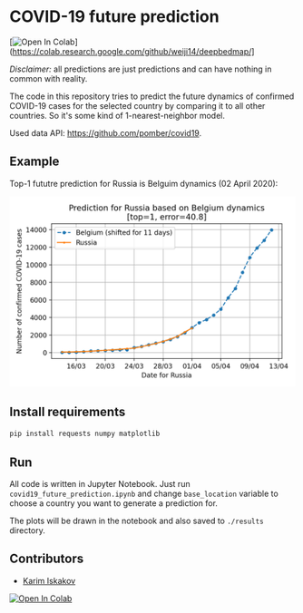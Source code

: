 # COVID-19 future prediction
[![Open In Colab](https://colab.research.google.com/assets/colab-badge.svg)](https://colab.research.google.com/github/weiji14/deepbedmap/]

*Disclaimer:* all predictions are just predictions and can have nothing in common with reality.

The code in this repository tries to predict the future dynamics of confirmed COVID-19 cases for the selected country by comparing it to all other countries. So it's some kind of 1-nearest-neighbor model.

Used data API: https://github.com/pomber/covid19.

## Example
Top-1 fututre prediction for Russia is Belguim dynamics (02 April 2020):

![](docs/example.png)

## Install requirements
```bash
pip install requests numpy matplotlib
```

## Run
All code is written in Jupyter Notebook. Just run `covid19_future_prediction.ipynb` and change `base_location` variable to choose a country you want to generate a prediction for.

The plots will be drawn in the notebook and also saved to `./results` directory.

## Contributors
 - [Karim Iskakov](https://github.com/karfly)

[![Open In Colab](https://colab.research.google.com/assets/colab-badge.svg)](https://colab.research.google.com/github/karfly/covid19-future-prediction/blob/master/covid19_future_prediction.ipynb)

